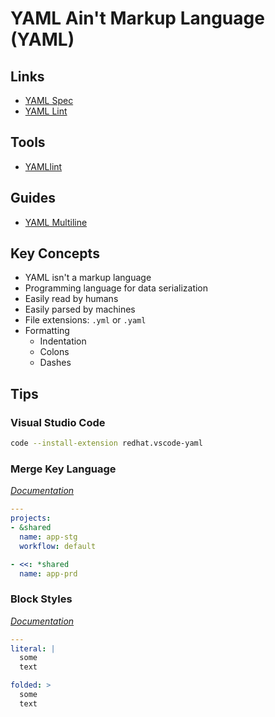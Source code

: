 # YAML Ain't Markup Language (YAML)

<!--
---
-->

## Links

- [YAML Spec](https://yaml.org/spec/1.2/spec.html#id2795688)
- [YAML Lint](http://yamllint.com)

## Tools

- [YAMLlint](/yamllint.md)

## Guides

- [YAML Multiline](https://yaml-multiline.info/)

## Key Concepts

- YAML isn't a markup language
- Programming language for data serialization
- Easily read by humans
- Easily parsed by machines
- File extensions: `.yml` or `.yaml`
- Formatting
  - Indentation
  - Colons
  - Dashes

## Tips

### Visual Studio Code

```sh
code --install-extension redhat.vscode-yaml
```

<!--
  "[yaml]": {
    "editor.defaultFormatter": "redhat.vscode-yaml"
  },
-->

### Merge Key Language

[*Documentation*](http://yaml.org/type/merge.html)

```yaml
---
projects:
- &shared
  name: app-stg
  workflow: default

- <<: *shared
  name: app-prd
```

### Block Styles

[*Documentation*](https://yaml.org/spec/1.2/spec.html#Block)

```yaml
---
literal: |
  some
  text

folded: >
  some
  text
```

